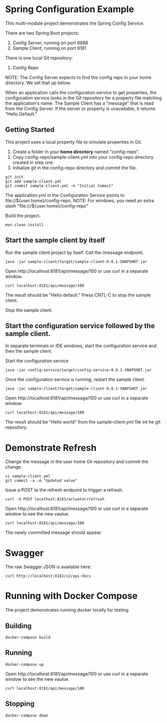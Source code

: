 # Spring Configuration Example

This multi-module project demonstrates the Spring Config Service.

There are two Spring Boot projects:
1) Config Server, running on port 8888
1) Sample Client, running on port 8181

There is one local Git repository:
1) Config Repo

NOTE: The Config Server expects to find the config repo in your home directory. We set that up below.

When an application calls the configuration service to get properties, the configuration service looks in the Git repository for a property file matching the application's name. The Sample Client has a "message" that is read from the Config Server. If the server or property is unavailable, it returns "Hello Default."

## Getting Started

This project uses a local property file to simulate properties in Git.
1) Create a folder in your **home directory** named "config-repo". 
1) Copy config-repo/sample-client.yml into your config-repo directory created in step one.
1) Initialize git in the config-repo directory and commit the file.

```
git init
git add sample-client.yml
git commit sample-client.yml -m "Initial Commit"
```

The application.yml in the Configuration Service points to file://${user.home}/config-repo. 
NOTE: For windows, you need an extra slash "file:///${user.home}/config-repo"

Build the project.

```
mvn clean install
```

## Start the sample client by itself

Run the sample client project by itself. Call the /message endpoint. 

```
java -jar sample-client/target/sample-client-0.0.1-SNAPSHOT.jar 
```

Open http://localhost:8181/api/message/100 or use curl in a separate window.

```
curl localhost:8181/api/message/100
```

The result should be "Hello default." Press CNTL-C to stop the sample client.

Stop the sample client.

## Start the configuration service followed by the sample client.

In separate terminals or IDE windows, start the configuration service and then the sample client.

Start the configuration service
```
java -jar config-service/target/config-service-0.0.1-SNAPSHOT.jar
```

Once the configuration service is running, restart the sample client.
```
java -jar sample-client/target/sample-client-0.0.1-SNAPSHOT.jar
```

Open http://localhost:8181/api/message/100 or use curl in a separate window:

```
curl localhost:8181/api/message/100
```

The result should be "Hello world" from the sample-client.yml file int he git repository.

# Demonstrate Refresh

Change the message in the user home Git repository and commit the change.

```
vi sample-client.yml
git commit -a -m "Updated value"
```

Issue a POST to the refresh endpoint to trigger a refresh.
```
curl -X POST localhost:8181/actuator/refresh
```

Open http://localhost:8181/api/message/100 or use curl in a separate window to see the new vaulue.

```
curl localhost:8181/api/message/100
```
The newly committed message should appear.

# Swagger

The raw Swagger JSON is available here:

```
curl http://localhost:8181/v2/api-docs
```

# Running with Docker Compose

The project demonstrates running docker locally for testing

## Building

```
docker-compose build
```

## Running

```
docker-compose up
```

Open http://localhost:8181/api/message/100 or use curl in a separate window to see the new vaulue.

```
curl localhost:8181/api/message/100
```

## Stopping

```
docker-compose down
```


